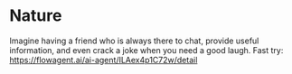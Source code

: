 # Nature
Imagine having a friend who is always there to chat, provide useful information, and even crack a joke when you need a good laugh.
Fast try: https://flowagent.ai/ai-agent/ILAex4p1C72w/detail
